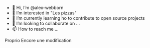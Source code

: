 - 👋 Hi, I’m @alex-webborn
- 👀 I’m interested in "Les pizzas"
- 🌱 I’m currently learning ho to contribute to open source projects
- 💞️ I’m looking to collaborate on ...
- 📫 How to reach me ...

Proprio Encore une modification

<!---
alex-webborn/alex-webborn is a ✨ special ✨ repository because its `README.md` (this file) appears on your GitHub profile.
You can click the Preview link to take a look at your changes.
--->
